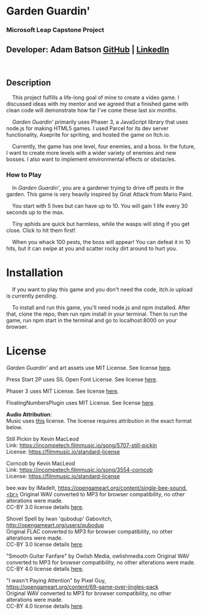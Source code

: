# **Garden Guardin'**

### **Microsoft Leap Capstone Project**

## **Developer:** Adam Batson [GitHub](https://github.com/tabatson) | [LinkedIn](https://linkedin.com/in/t-a-batson)

<br>

## **Description**

&nbsp;&nbsp;&nbsp;&nbsp;This project fulfills a life-long goal of mine to create a video game. I discussed ideas with my mentor and we agreed that a finished game with clean code will demonstrate how far I've come these last six months.

&nbsp;&nbsp;&nbsp;&nbsp;_Garden Guardin'_ primarily uses Phaser 3, a JavaScript library that uses node.js for making HTML5 games. I used Parcel for its dev server functionality, Aseprite for spriting, and hosted the game on Itch.io.

&nbsp;&nbsp;&nbsp;&nbsp;Currently, the game has one level, four enemies, and a boss. In the future, I want to create more levels with a wider variety of enemies and new bosses. I also want to implement environmental effects or obstacles.

### **How to Play**

&nbsp;&nbsp;&nbsp;&nbsp;In _Garden Guardin'_, you are a gardener trying to drive off pests in the garden. This game is very heavily inspired by Gnat Attack from Mario Paint.

&nbsp;&nbsp;&nbsp;&nbsp;You start with 5 lives but can have up to 10. You will gain 1 life every 30 seconds up to the max.

&nbsp;&nbsp;&nbsp;&nbsp;Tiny aphids are quick but harmless, while the wasps will sting if you get close. Click to hit them first!

&nbsp;&nbsp;&nbsp;&nbsp;When you whack 100 pests, the boss will appear! You can defeat it in 10 hits, but it can swipe at you and scatter rocky dirt around to hurt you.

# **Installation**

&nbsp;&nbsp;&nbsp;&nbsp;If you want to play this game and you don't need the code, itch.io upload is currently pending.<br>

&nbsp;&nbsp;&nbsp;&nbsp;To install and run this game, you'll need node.js and npm installed. After that, clone the repo, then run npm install in your terminal. Then to run the game, run npm start in the terminal and go to localhost:8000 on your browser.

# **License**

_Garden Guardin'_ and art assets use MIT License. See license [here](https://github.com/tabatson/garden-guardin/blob/main/LICENSE).

Press Start 2P uses SIL Open Font License. See license [here](https://github.com/tabatson/garden-guardin/blob/main/src/assets/fonts/PressStart2P/LICENSE).

Phaser 3 uses MIT License. See license [here](https://phaser.io/download/license).

FloatingNumbersPlugin uses MIT License. See license [here](https://github.com/netgfx/Phaser-FloatingNumbersPlugin/blob/master/LICENSE).

**Audio Attribution**: <br>
Music uses [this](https://incompetech.filmmusic.io/standard-license) license. The license requires attribution in the exact format below.

Still Pickin by Kevin MacLeod <br>
Link: https://incompetech.filmmusic.io/song/5707-still-pickin <br>
License: https://filmmusic.io/standard-license

Corncob by Kevin MacLeod <br>
Link: https://incompetech.filmmusic.io/song/3554-corncob <br>
License: https://filmmusic.io/standard-license

bee.wav by IMadeIt, https://opengameart.org/content/single-bee-sound.<br>
Original WAV converted to MP3 for browser compatibility, no other alterations were made.<br>
CC-BY 3.0 license details [here](https://creativecommons.org/licenses/by/3.0/legalcode).

Shovel Spell by Iwan 'qubodup' Gabovitch, http://opengameart.org/users/qubodup<br>
Original FLAC converted to MP3 for browser compatibility, no other alterations were made.<br>
CC-BY 3.0 license details [here](https://creativecommons.org/licenses/by/3.0/legalcode).

"Smooth Guitar Fanfare" by Owlish Media, owlishmedia.com
Original WAV converted to MP3 for browser compatibility, no other alterations were made.<br>
CC-BY 4.0 license details [here](https://creativecommons.org/licenses/by/4.0/legalcode).

"I wasn't Paying Attention" by Pixel Guy, https://opengameart.org/content/69-game-over-jingles-pack<br>
Original WAV converted to MP3 for browser compatibility, no other alterations were made.<br>
CC-BY 4.0 license details [here](https://creativecommons.org/licenses/by/4.0/legalcode).
